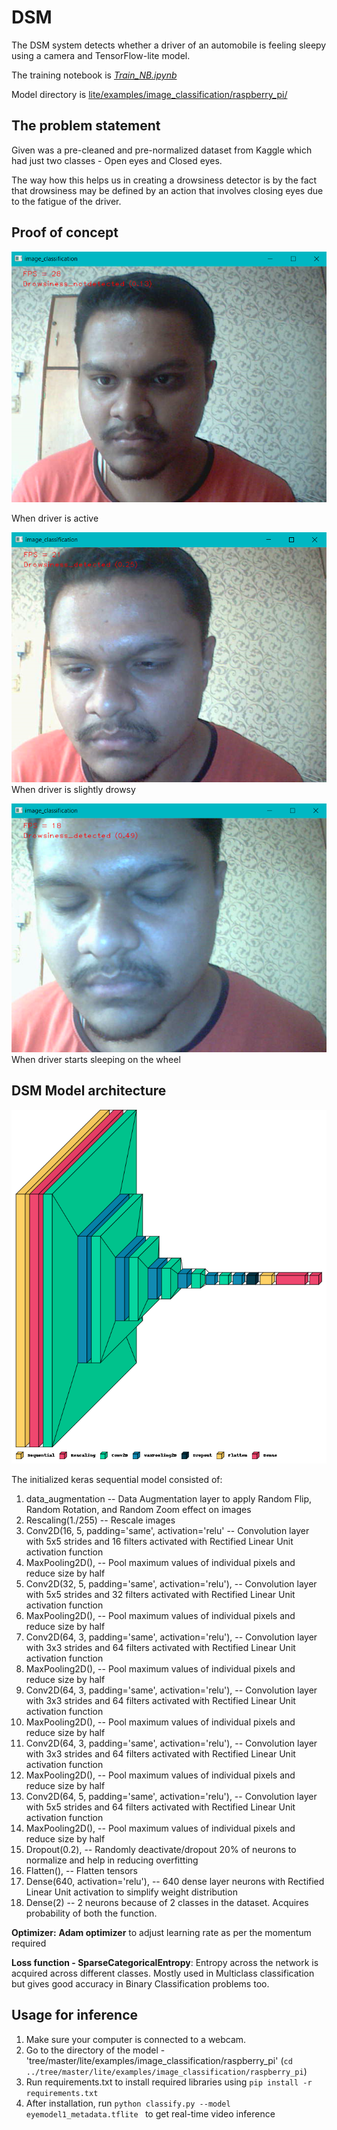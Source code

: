 # DSM 

The DSM system detects whether a driver of an automobile is feeling sleepy using a camera and TensorFlow-lite model.

The training notebook is [*Train_NB.ipynb*](https://github.com/imPdhar/DSM/blob/master/Train_NB.ipynb)

Model directory is [lite/examples/image_classification/raspberry_pi/](https://github.com/imPdhar/DSM/tree/master/lite/examples/image_classification/raspberry_pi)

## The problem statement

Given was a pre-cleaned and pre-normalized dataset from Kaggle which had just two classes - Open eyes and Closed eyes.

The way how this helps us in creating a drowsiness detector is by the fact that drowsiness may be defined by an action that involves closing eyes due to the fatigue of the driver.

## Proof of concept

![no_drowse.png](no_drowse.png)

When driver is active

![drowsy0.png](drowsy0.png)
When driver is slightly drowsy

![drowsy1.png](drowsy1.png)
When driver starts sleeping on the wheel


## DSM Model architecture

![Model](model.png)

The initialized keras sequential model consisted of:

1. data_augmentation -- Data Augmentation layer to apply Random Flip, Random Rotation, and Random Zoom effect on images
2. Rescaling(1./255) -- Rescale images 
3. Conv2D(16, 5, padding='same', activation='relu'  -- Convolution layer with 5x5 strides and 16 filters activated with Rectified Linear Unit activation function
4. MaxPooling2D(),    -- Pool maximum values of individual pixels and reduce size by half
5. Conv2D(32, 5, padding='same', activation='relu'), -- Convolution layer with 5x5 strides and 32 filters activated with Rectified Linear Unit activation function
6. MaxPooling2D(), -- Pool maximum values of individual pixels and reduce size by half
7. Conv2D(64, 3, padding='same', activation='relu'), -- Convolution layer with 3x3 strides and 64 filters activated with Rectified Linear Unit activation function
8. MaxPooling2D(), -- Pool maximum values of individual pixels and reduce size by half
9. Conv2D(64, 3, padding='same', activation='relu'), -- Convolution layer with 3x3 strides and 64 filters activated with Rectified Linear Unit activation function
10. MaxPooling2D(), -- Pool maximum values of individual pixels and reduce size by half
11. Conv2D(64, 3, padding='same', activation='relu'), -- Convolution layer with 3x3 strides and 64 filters activated with Rectified Linear Unit activation function
12. MaxPooling2D(), -- Pool maximum values of individual pixels and reduce size by half
13. Conv2D(64, 5, padding='same', activation='relu'), -- Convolution layer with 5x5 strides and 64 filters activated with Rectified Linear Unit activation function
14. MaxPooling2D(), -- Pool maximum values of individual pixels and reduce size by half
15. Dropout(0.2), -- Randomly deactivate/dropout 20% of neurons to normalize and help in reducing overfitting
16. Flatten(), -- Flatten tensors 
17. Dense(640, activation='relu'),  -- 640 dense layer neurons with Rectified Linear Unit activation to simplify weight distribution
18. Dense(2) -- 2 neurons because of 2 classes in the dataset. Acquires probability of both the function. 

**Optimizer:** **Adam optimizer** to adjust learning rate as per the momentum required

**Loss function - SparseCategoricalEntropy**: Entropy across the network is acquired across different classes. Mostly used in Multiclass classification but gives good accuracy in Binary Classification problems too.

## Usage for inference

1) Make sure your computer is connected to a webcam.
2) Go to the directory of the model - 'tree/master/lite/examples/image_classification/raspberry_pi' (`cd ../tree/master/lite/examples/image_classification/raspberry_pi`)
3) Run requirements.txt to install required libraries using `pip install -r requirements.txt` 
4) After installation, run `python classify.py --model eyemodel1_metadata.tflite ` to get real-time video inference

## 

